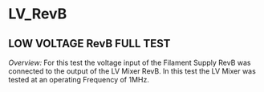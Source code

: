 # LV_RevB
## LOW VOLTAGE RevB FULL TEST

*Overview:* For this test the voltage input of the Filament Supply RevB was connected to the output of the LV Mixer RevB. In this test the LV Mixer was tested at an operating Frequency of 1MHz.

